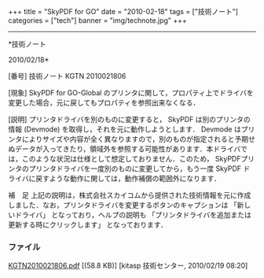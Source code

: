 ﻿+++
title = "SkyPDF for GO"
date = "2010-02-18"
tags = ["技術ノート"]
categories = ["tech"]
banner = "img/technote.jpg"
+++

-----------------------------------------------------------------------------------------------------------------------------

*技術ノート

2010/02/18*


[番号]
技術ノート KGTN 2010021806

[現象]
SkyPDF for GO-Global
のプリンタに関して，プロパティ上でドライバを変更した場合，元に戻してもプロパティを参照出来なくなる．

[説明]
プリンタドライバを別のものに変更すると， SkyPDF は別のプリンタの情報
(Devmode) を取得し，それを元に動作しようとします． Devmode
はプリンタによりサイズや内容が全く異なりますので，別のものが指定されると予期せぬデータが入ってきたり，領域外を参照する可能性があります．本ドライバでは，このような状況は仕様として想定しておりません．このため，
SkyPDFプリンタのプリンタドライバを一度別のものに変更してから，もう一度
SkyPDF ドライバに戻すような動作に関しては，動作補償の範囲外になります．

補　足
上記の説明は，株式会社スカイコムから提供された技術情報を元に作成しました．なお，プリンタドライバを変更するボタンのキャプションは
「新しいドライバ」 となっており，ヘルプの説明も
「プリンタドライバを追加または更新する時にクリックします」
となっております．


### ファイル

 
 


[KGTN2010021806.pdf](http://techreport.kitasp.net/attachments/download/59/KGTN2010021806.pdf)
 [(58.8 KB)] [kitasp 技術センター, 2010/02/19
08:20]


 


 

